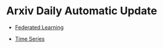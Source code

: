 # Arxiv Daily Automatic Update- [Federated Learning](https://github.com/RainbowPillow/federatedlearning_daily/blob/main/md/fl.md) - [Time Series](https://github.com/RainbowPillow/federatedlearning_daily/blob/main/md/tsc.md) 